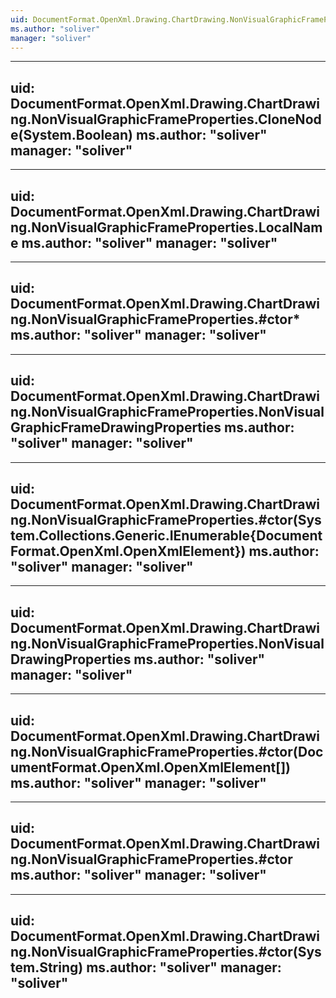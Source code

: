 ```yaml
---
uid: DocumentFormat.OpenXml.Drawing.ChartDrawing.NonVisualGraphicFrameProperties
ms.author: "soliver"
manager: "soliver"
---
```


---
uid: DocumentFormat.OpenXml.Drawing.ChartDrawing.NonVisualGraphicFrameProperties.CloneNode(System.Boolean)
ms.author: "soliver"
manager: "soliver"
---

---
uid: DocumentFormat.OpenXml.Drawing.ChartDrawing.NonVisualGraphicFrameProperties.LocalName
ms.author: "soliver"
manager: "soliver"
---

---
uid: DocumentFormat.OpenXml.Drawing.ChartDrawing.NonVisualGraphicFrameProperties.#ctor*
ms.author: "soliver"
manager: "soliver"
---

---
uid: DocumentFormat.OpenXml.Drawing.ChartDrawing.NonVisualGraphicFrameProperties.NonVisualGraphicFrameDrawingProperties
ms.author: "soliver"
manager: "soliver"
---

---
uid: DocumentFormat.OpenXml.Drawing.ChartDrawing.NonVisualGraphicFrameProperties.#ctor(System.Collections.Generic.IEnumerable{DocumentFormat.OpenXml.OpenXmlElement})
ms.author: "soliver"
manager: "soliver"
---

---
uid: DocumentFormat.OpenXml.Drawing.ChartDrawing.NonVisualGraphicFrameProperties.NonVisualDrawingProperties
ms.author: "soliver"
manager: "soliver"
---

---
uid: DocumentFormat.OpenXml.Drawing.ChartDrawing.NonVisualGraphicFrameProperties.#ctor(DocumentFormat.OpenXml.OpenXmlElement[])
ms.author: "soliver"
manager: "soliver"
---

---
uid: DocumentFormat.OpenXml.Drawing.ChartDrawing.NonVisualGraphicFrameProperties.#ctor
ms.author: "soliver"
manager: "soliver"
---

---
uid: DocumentFormat.OpenXml.Drawing.ChartDrawing.NonVisualGraphicFrameProperties.#ctor(System.String)
ms.author: "soliver"
manager: "soliver"
---
